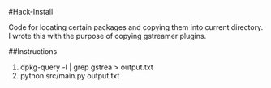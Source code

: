 #Hack-Install

Code for locating certain packages and copying them into current directory.
I wrote this with the purpose of copying gstreamer plugins.

##Instructions

1. dpkg-query -l | grep gstrea > output.txt
2. python src/main.py output.txt
